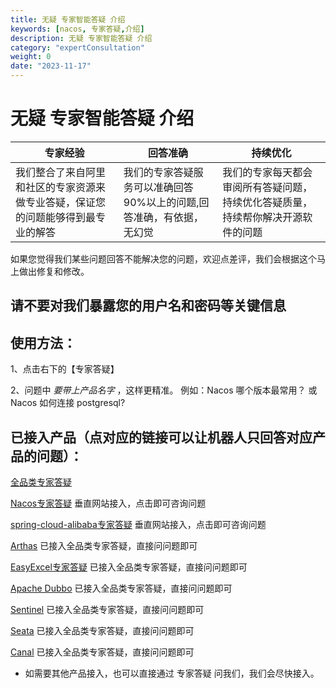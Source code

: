 ```yaml
---
title: 无疑 专家智能答疑 介绍
keywords: [nacos, 专家答疑,介绍]
description: 无疑 专家智能答疑 介绍
category: "expertConsultation"
weight: 0
date: "2023-11-17"
---
```


# 无疑 专家智能答疑 介绍

| **专家经验**  | **回答准确**  | **持续优化**|
| --- | --- |--- |
| 我们整合了来自阿里和社区的专家资源来做专业答疑，保证您的问题能够得到最专业的解答 | 我们的专家答疑服务可以准确回答90%以上的问题,回答准确，有依据，无幻觉 | 我们的专家每天都会审阅所有答疑问题，持续优化答疑质量，持续帮你解决开源软件的问题 |

如果您觉得我们某些问题回答不能解决您的问题，欢迎点差评，我们会根据这个马上做出修复和修改。

## 请不要对我们暴露您的用户名和密码等关键信息

## 使用方法：

1、点击右下的【专家答疑】

2、问题中 *要带上产品名字* ，这样更精准。 例如：Nacos 哪个版本最常用？ 或 Nacos 如何连接 postgresql?

## 已接入产品（点对应的链接可以让机器人只回答对应产品的问题）：

[全品类专家答疑](https://answer.opensource.alibaba.com/docs/intro)

[Nacos专家答疑](https://nacos.io) 垂直网站接入，点击即可咨询问题

[spring-cloud-alibaba专家答疑](https://sca.aliyun.com) 垂直网站接入，点击即可咨询问题

[Arthas](https://answer.opensource.alibaba.com/docs/intro) 已接入全品类专家答疑，直接问问题即可

[EasyExcel专家答疑](https://answer.opensource.alibaba.com/docs/intro) 已接入全品类专家答疑，直接问问题即可

[Apache Dubbo](https://answer.opensource.alibaba.com/docs/intro) 已接入全品类专家答疑，直接问问题即可

[Sentinel](https://answer.opensource.alibaba.com/docs/intro) 已接入全品类专家答疑，直接问问题即可

[Seata](https://answer.opensource.alibaba.com/docs/intro) 已接入全品类专家答疑，直接问问题即可

[Canal](https://answer.opensource.alibaba.com/docs/intro) 已接入全品类专家答疑，直接问问题即可

* 如需要其他产品接入，也可以直接通过 专家答疑 问我们，我们会尽快接入。


